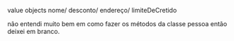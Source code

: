 value objects
nome/ 
desconto/ 
endereço/ 
limiteDeCretido

não entendi muito bem em como fazer os métodos da classe pessoa então deixei em branco.